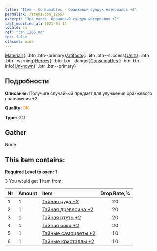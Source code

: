 ```yaml
---
title: "Item - Consumables - Оранжевый сундук материалов +2"
permalink: /Items/con_1265/
excerpt: "Эра хаоса  Оранжевый сундук материалов +2"
last_modified_at: 2021-04-14
locale: ru
ref: "con_1265.md"
toc: false
classes: wide
---
```

 [Materials](/ru/Items/){: .btn .btn--primary}[Artifacts](/ru/Items/Artifacts/){: .btn .btn--success}[Units](/ru/Items/Units/){: .btn .btn--warning}[Heroes](/ru/Items/Heroes/){: .btn .btn--danger}[Consumables](/ru/Items/Consumables/){: .btn .btn--info}[Unknown](/ru/Items/Unknown/){: .btn .btn--primary}

## Подробности
 **Описание:** Получите случайный предмет для улучшения оранжевого снаряжения +2.

 **Quality:** <span style="color: #FF8C00">OK</span>

 **Type:** Gift

## Gather

  None

## This item contains:

 **Required Level to open:** 1

 3 You would get **1** item  from:

  | Nr | Amount |     Item    | Drop Rate,% |
  |:---|:-------|:------------|:---------:|
  | 1 | 1 | [Тайная руда +2](/ru/Items/mat_75/) | 20 | 
  | 2 | 1 | [Тайная древесина +2](/ru/Items/mat_76/) | 20 | 
  | 3 | 1 | [Тайная ртуть +2](/ru/Items/mat_77/) | 20 | 
  | 4 | 1 | [Тайная сера +2](/ru/Items/mat_78/) | 20 | 
  | 5 | 1 | [Тайные самоцветы +2](/ru/Items/mat_79/) | 10 | 
  | 6 | 1 | [Тайные кристаллы +2](/ru/Items/mat_80/) | 10 | 
